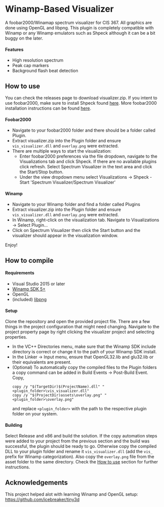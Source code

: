 # Winamp-Based Visualizer
A foobar2000/Winamap spectrum visualizer for CIS 367.  All graphics are done using OpenGL and libpng.  This plugin is completely compatible with Winamp or any Winamp emulators such as Shpeck although it can be a bit buggy on the later.  

[](https://imgur.com/pysPVDk.png)

#### Features
- High resolution spectrum
- Peak cap markers
- Background flash beat detection

## How to use
You can check the releases page to download visualizer.zip.  If you intent to use foobar2000, make sure to install Shpeck found [here](https://www.foobar2000.org/components/view/foo_vis_shpeck).  More foobar2000 installation instructions can be found [here](https://wiki.hydrogenaud.io/index.php?title=Foobar2000:How_to_install_a_component).

#### Foobar2000
- Navigate to your foobar2000 folder and there should be a folder called Plugin.  
- Extract visualizer.zip into the Plugin folder and ensure ```vis_visualizer.dll``` and ```overlay.png``` were extracted.
- There are multiple ways to start the visualization:
  - Enter foobar2000 preferences via the file dropdown, navigate to the Visualizations tab and click Shpeck.  If there are no available plugins click refresh.  Select Spectrum Visualizer in the text area and click the Start/Stop button.
  - Under the view dropdown menu select Visualizations -> Shpeck - Start 'Spectrum Visualizer/Spectrum Visualizer'

#### Winamp
- Navigate to your Winamp folder and find a folder called Plugins
- Extract visualizer.zip into the Plugin folder and ensure ```vis_visualizer.dll``` and ```overlay.png``` were extracted.
- In Winamp, right-click on the visualization tab.  Navigate to Visualizations -> Select Plugin...
- Click on Spectrum Visualizer then click the Start button and the visualizer should appear in the visualization window.

Enjoy!

## How to compile
#### Requirements
- Visual Studio 2015 or later
- [Winamp SDK 5+](http://wiki.winamp.com/wiki/SDK_Contents)
- OpenGL
- (included) [libpng](http://www.libpng.org/pub/png/libpng.html)

#### Setup
Clone the repository and open the provided project file.  There are a few things in the project configuration that might need changing.  Navigate to the project property page by right clicking the visualizer project and selecting properties.
- In the VC++ Directories menu, make sure that the Winamp SDK include directory is correct or change it to the path of your Winamp SDK install.
- In the Linker -> Input menu, ensure that OpenGL32.lib and glu32.lib or their equivalents are present.
- (Optional) To automatically copy the compiled files to the Plugin folders a copy command can be added in Build Events -> Post-Build Event.  Copy,
  ```
  copy /y "$(TargetDir)$(ProjectName).dll" "<plugin_folder>\vis_visualizer.dll"
  copy /y "$(ProjectDir)assets\overlay.png" "<plugin_folder>\overlay.png"
  ```
  and replace ```<plugin_folder>``` with the path to the respective plugin folder on your system.

#### Building
Select Release and x86 and build the solution.  If the copy automation steps were added to your project from the previous section and the build was successful, the plugin should be ready to go.  Otherwise copy the compiled DLL to your plugin folder and rename it ```vis_visualizer.dll``` (add the ```vis_``` prefix for Winamp categorization).  Also copy the ```overlay.png``` file from the asset folder to the same directory.  Check the [How to use](#how-to-use) section for further instructions.

## Acknowledgements
This project helped alot with learning Winamp and OpenGL setup: https://github.com/icebreaker/tiny3d
